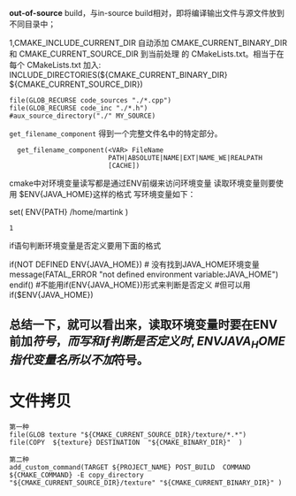 **out-of-source** build，与in-source build相对，即将编译输出文件与源文件放到不同目录中；


1,CMAKE_INCLUDE_CURRENT_DIR
自动添加 CMAKE_CURRENT_BINARY_DIR 和 CMAKE_CURRENT_SOURCE_DIR 到当前处理
的 CMakeLists.txt。相当于在每个 CMakeLists.txt 加入:
INCLUDE_DIRECTORIES(${CMAKE_CURRENT_BINARY_DIR}
${CMAKE_CURRENT_SOURCE_DIR})





```
file(GLOB_RECURSE code_sources "./*.cpp")
file(GLOB_RECURSE code_inc "./*.h")
#aux_source_directory("./" MY_SOURCE)
```



`get_filename_component` 得到一个完整文件名中的特定部分。

```
  get_filename_component(<VAR> FileName
                         PATH|ABSOLUTE|NAME|EXT|NAME_WE|REALPATH
                         [CACHE])
```

cmake中对环境变量读写都是通过ENV前缀来访问环境变量
读取环境变量则要使用 $ENV{JAVA_HOME}这样的格式
写环境变量如下：

set( ENV{PATH} /home/martink )

    1

if语句判断环境变量是否定义要用下面的格式

if(NOT DEFINED ENV{JAVA_HOME})
    # 没有找到JAVA_HOME环境变量
    message(FATAL_ERROR "not defined environment variable:JAVA_HOME")  
endif()
#不能用if(ENV{JAVA_HOME})形式来判断是否定义 
#但可以用if($ENV{JAVA_HOME})


总结一下，就可以看出来，读取环境变量时要在ENV前加$符号，而写和if判断是否定义时,ENV{JAVA_HOME}指代变量名所以不加$符号。
--------------------- 
# 文件拷贝
```
第一种
file(GLOB texture "${CMAKE_CURRENT_SOURCE_DIR}/texture/*.*")
file(COPY  ${texture} DESTINATION  "${CMAKE_BINARY_DIR}"  )

第二种
add_custom_command(TARGET ${PROJECT_NAME} POST_BUILD  COMMAND ${CMAKE_COMMAND} -E copy_directory "${CMAKE_CURRENT_SOURCE_DIR}/texture" "${CMAKE_CURRENT_BINARY_DIR}" )
```
